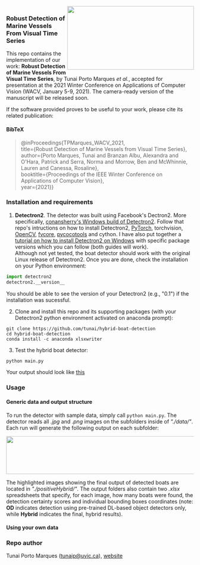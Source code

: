 <img height="171px" width="340px" align="right" src="https://i.imgur.com/r7IpzX8.jpg">  

### Robust Detection of Marine Vessels From Visual Time Series

This repo contains the implementation of our work: **Robust Detection of Marine Vessels From Visual Time Series**, by Tunai Porto Marques *et al.*, accepted for presentation at the 2021 Winter Conference on Applications of Computer Vision (WACV, January 5-9, 2021). The camera-ready version of the manuscript will be released soon. 

If the software provided proves to be useful to your work, please cite its related publication: 

#### BibTeX

>    @inProceedings{TPMarques_WACV_2021,    
>      title={Robust Detection of Marine Vessels from Visual Time Series},    
>      author={Porto Marques, Tunai and Branzan Albu, Alexandra and O'Hara, Patrick and Serra, Norma and Morrow, Ben and McWhinnie, Lauren and Canessa, Rosaline},    
>      booktitle={Proceedings of the IEEE Winter Conference on Applications of Computer Vision},      
>      year={2021}}

### Installation and requirements

1. **Detectron2**. The detector was built using Facebook's Dectron2. More specifically, [conansherry's Windows build of Detectron2](https://github.com/conansherry/detectron2). Follow that repo's intructions on how to install Detectron2, [PyTorch](https://pytorch.org/get-started/locally/), torchvision, [OpenCV](https://anaconda.org/conda-forge/opencv), [fvcore](https://github.com/facebookresearch/fvcore), [pycocotools](https://github.com/philferriere/cocoapi.git#subdirectory=PythonAPI) and cython. I have also put together a [tutorial on how to install Detectron2 on Windows](https://github.com/tunai/hybrid-boat-detection/blob/master/install_detectron2_win10.md) with specific package versions which you can follow (both guides will work).  
Although not yet tested, the boat detector should work with the original Linux release of Detectron2. Once you are done, check the installation on your Python environment: 
        
```python
import detectron2
detectron2.__version__
```
You should be able to see the version of your Detectron2 (e.g., "0.1") if the installation was sucessful. 

2. Clone and install this repo and its supporting packages (with your Detectron2 python environment activated on anaconda prompt):
```
git clone https://github.com/tunai/hybrid-boat-detection
cd hybrid-boat-detection
conda install -c anaconda xlsxwriter
```
3. Test the hybrid boat detector:
```python
python main.py
```       
Your output should look like [this](https://i.imgur.com/IadQOxX.jpg) 

### Usage

#### Generic data and output structure

To run the detector with sample data, simply call ```python main.py```. The detector reads all *.jpg* and *.png* images on the subfolders inside of *"./data/"*. Each run will generate the following output on each subfolder: 

<img height="102px" width="1023px" align="center" src="https://i.imgur.com/CThe9IW.jpg.jpg">  

The highlighted images showing the final output of detected boats are located in *"./positiveHybrid/"*. The output folders also contain two *.xlsx* spreadsheets that specify, for each image, how many boats were found, the detection certainty scores and individual bounding boxes coordinates (note: **OD** indicates detection using pre-trained DL-based object detectors only, while **Hybrid** indicates the final, hybrid results). 

#### Using your own data



### Repo author

Tunai Porto Marques (tunaip@uvic.ca), [website](https://www.tunaimarques.com) 



